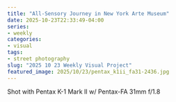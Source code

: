 ```yaml
---
title: "All-Sensory Journey in New York Arte Museum"
date: 2025-10-23T22:33:49-04:00
series:
- weekly
categories:
- visual
tags:
- street photography
slug: "2025 10 23 Weekly Visual Project"
featured_image: 2025/10/23/pentax_k1ii_fa31-2436.jpg
---
```


Shot with Pentax K-1 Mark II w/ Pentax-FA 31mm f/1.8
<!--more-->
<!--toc-->
